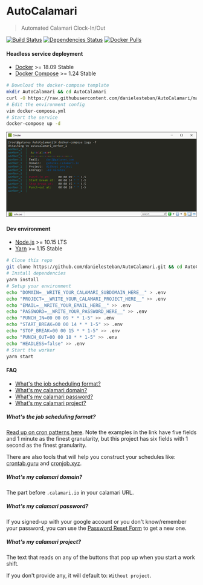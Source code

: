 AutoCalamari
===

> Automated Calamari Clock-In/Out

[![Build Status](https://travis-ci.org/danielesteban/AutoCalamari.svg?branch=master)](https://travis-ci.org/danielesteban/AutoCalamari)
[![Dependencies Status](https://david-dm.org/danielesteban/AutoCalamari/status.svg)](https://david-dm.org/danielesteban/AutoCalamari)
[![Docker Pulls](https://img.shields.io/docker/pulls/danigatunes/autocalamari.svg)](https://hub.docker.com/r/danigatunes/autocalamari)

#### Headless service deployment

 * [Docker](https://hub.docker.com/search/?type=edition&offering=community) >= 18.09 Stable
 * [Docker Compose](https://docs.docker.com/compose/install/) >= 1.24 Stable

```bash
# Download the docker-compose template
mkdir AutoCalamari && cd AutoCalamari 
curl -O https://raw.githubusercontent.com/danielesteban/AutoCalamari/master/docker-compose.yml
# Edit the environment config
vim docker-compose.yml
# Start the service
docker-compose up -d
```

[![Screenshot](screenshot.png)](https://hub.docker.com/r/danigatunes/autocalamari)

#### Dev environment

 * [Node.js](https://nodejs.org/en/download/) >= 10.15 LTS
 * [Yarn](https://yarnpkg.com/en/docs/install) >= 1.15 Stable

```bash
# Clone this repo
git clone https://github.com/danielesteban/AutoCalamari.git && cd AutoCalamari
# Install dependencies
yarn install
# Setup your environment
echo "DOMAIN=__WRITE_YOUR_CALAMARI_SUBDOMAIN_HERE__" > .env
echo "PROJECT=__WRITE_YOUR_CALAMARI_PROJECT_HERE__" >> .env
echo "EMAIL=__WRITE_YOUR_EMAIL_HERE__" >> .env
echo "PASSWORD=__WRITE_YOUR_PASSWORD_HERE__" >> .env
echo "PUNCH_IN=00 00 09 * * 1-5" >> .env
echo "START_BREAK=00 00 14 * * 1-5" >> .env
echo "STOP_BREAK=00 00 15 * * 1-5" >> .env
echo "PUNCH_OUT=00 00 18 * * 1-5" >> .env
echo "HEADLESS=false" >> .env
# Start the worker
yarn start
```

#### FAQ

 * [What's the job scheduling format?](#whats-the-job-scheduling-format)
 * [What's my calamari domain?](#whats-my-calamari-domain)
 * [What's my calamari password?](#whats-my-calamari-password)
 * [What's my calamari project?](#whats-my-calamari-project)

##### What's the job scheduling format?

[Read up on cron patterns here](http://crontab.org/). Note the examples in the link have five fields and 1 minute as the finest granularity, but this project has six fields with 1 second as the finest granularity.

There are also tools that will help you construct your schedules like: [crontab.guru](https://crontab.guru/) and [cronjob.xyz](https://cronjob.xyz/).

##### What's my calamari domain?

The part before `.calamari.io` in your calamari URL.

##### What's my calamari password?

If you signed-up with your google account or you don't know/remember your password, you can use the [Password Reset Form](https://app.calamari.io/o/remind-password) to get a new one.

##### What's my calamari project?

The text that reads on any of the buttons that pop up when you start a work shift.

If you don't provide any, it will default to: `Without project`.
